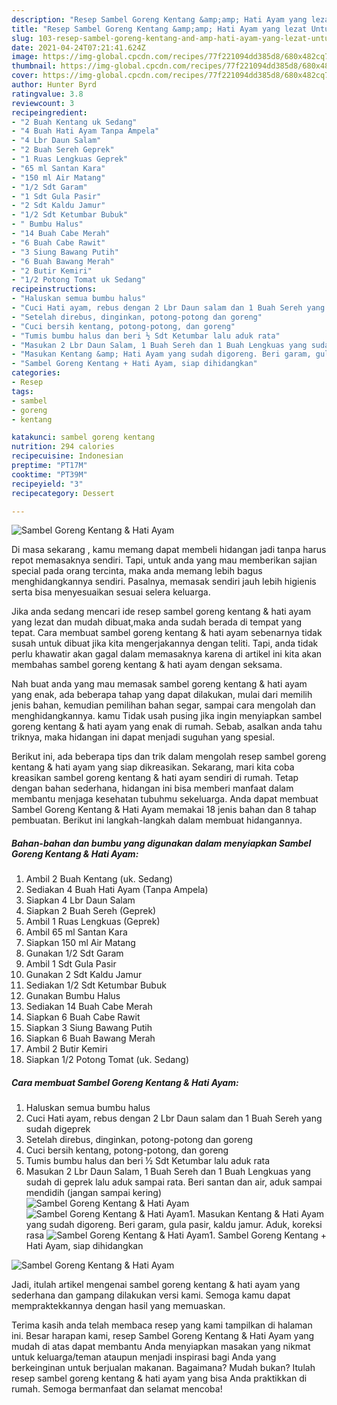 ```yaml
---
description: "Resep Sambel Goreng Kentang &amp;amp; Hati Ayam yang lezat Untuk Jualan"
title: "Resep Sambel Goreng Kentang &amp;amp; Hati Ayam yang lezat Untuk Jualan"
slug: 103-resep-sambel-goreng-kentang-and-amp-hati-ayam-yang-lezat-untuk-jualan
date: 2021-04-24T07:21:41.624Z
image: https://img-global.cpcdn.com/recipes/77f221094dd385d8/680x482cq70/sambel-goreng-kentang-hati-ayam-foto-resep-utama.jpg
thumbnail: https://img-global.cpcdn.com/recipes/77f221094dd385d8/680x482cq70/sambel-goreng-kentang-hati-ayam-foto-resep-utama.jpg
cover: https://img-global.cpcdn.com/recipes/77f221094dd385d8/680x482cq70/sambel-goreng-kentang-hati-ayam-foto-resep-utama.jpg
author: Hunter Byrd
ratingvalue: 3.8
reviewcount: 3
recipeingredient:
- "2 Buah Kentang uk Sedang"
- "4 Buah Hati Ayam Tanpa Ampela"
- "4 Lbr Daun Salam"
- "2 Buah Sereh Geprek"
- "1 Ruas Lengkuas Geprek"
- "65 ml Santan Kara"
- "150 ml Air Matang"
- "1/2 Sdt Garam"
- "1 Sdt Gula Pasir"
- "2 Sdt Kaldu Jamur"
- "1/2 Sdt Ketumbar Bubuk"
- " Bumbu Halus"
- "14 Buah Cabe Merah"
- "6 Buah Cabe Rawit"
- "3 Siung Bawang Putih"
- "6 Buah Bawang Merah"
- "2 Butir Kemiri"
- "1/2 Potong Tomat uk Sedang"
recipeinstructions:
- "Haluskan semua bumbu halus"
- "Cuci Hati ayam, rebus dengan 2 Lbr Daun salam dan 1 Buah Sereh yang sudah digeprek"
- "Setelah direbus, dinginkan, potong-potong dan goreng"
- "Cuci bersih kentang, potong-potong, dan goreng"
- "Tumis bumbu halus dan beri ½ Sdt Ketumbar lalu aduk rata"
- "Masukan 2 Lbr Daun Salam, 1 Buah Sereh dan 1 Buah Lengkuas yang sudah di geprek lalu aduk sampai rata. Beri santan dan air, aduk sampai mendidih (jangan sampai kering)"
- "Masukan Kentang &amp; Hati Ayam yang sudah digoreng. Beri garam, gula pasir, kaldu jamur. Aduk, koreksi rasa"
- "Sambel Goreng Kentang + Hati Ayam, siap dihidangkan"
categories:
- Resep
tags:
- sambel
- goreng
- kentang

katakunci: sambel goreng kentang 
nutrition: 294 calories
recipecuisine: Indonesian
preptime: "PT17M"
cooktime: "PT39M"
recipeyield: "3"
recipecategory: Dessert

---
```



![Sambel Goreng Kentang &amp; Hati Ayam](https://img-global.cpcdn.com/recipes/77f221094dd385d8/680x482cq70/sambel-goreng-kentang-hati-ayam-foto-resep-utama.jpg)

Di masa  sekarang , kamu memang dapat membeli hidangan jadi tanpa harus repot memasaknya sendiri. Tapi, untuk anda yang mau memberikan sajian special pada orang tercinta, maka anda memang lebih bagus menghidangkannya sendiri. Pasalnya, memasak sendiri jauh lebih higienis serta bisa menyesuaikan sesuai selera keluarga.

Jika anda sedang mencari ide resep sambel goreng kentang &amp; hati ayam yang lezat dan mudah dibuat,maka anda sudah berada di tempat yang tepat. Cara membuat sambel goreng kentang &amp; hati ayam  sebenarnya tidak susah untuk dibuat jika kita mengerjakannya dengan teliti. Tapi, anda tidak perlu khawatir akan gagal dalam memasaknya 
karena di artikel ini kita akan membahas sambel goreng kentang &amp; hati ayam dengan seksama.  



Nah buat anda yang mau memasak sambel goreng kentang &amp; hati ayam yang enak, ada beberapa tahap yang dapat dilakukan, mulai dari memilih jenis bahan, kemudian pemilihan bahan segar, sampai cara mengolah dan menghidangkannya. kamu Tidak usah pusing jika ingin menyiapkan sambel goreng kentang &amp; hati ayam yang enak di rumah. Sebab, asalkan anda  tahu triknya, maka hidangan ini dapat menjadi suguhan yang spesial.

Berikut ini, ada beberapa tips dan trik dalam mengolah resep sambel goreng kentang &amp; hati ayam yang siap dikreasikan. Sekarang, mari kita coba kreasikan sambel goreng kentang &amp; hati ayam sendiri di rumah. Tetap dengan bahan sederhana, hidangan ini bisa memberi manfaat dalam membantu menjaga kesehatan tubuhmu sekeluarga. Anda dapat membuat Sambel Goreng Kentang &amp; Hati Ayam memakai 18 jenis bahan dan 8 tahap pembuatan. Berikut ini langkah-langkah dalam membuat hidangannya.

<!--inarticleads1-->

##### Bahan-bahan dan bumbu yang digunakan dalam menyiapkan Sambel Goreng Kentang &amp; Hati Ayam:

1. Ambil 2 Buah Kentang (uk. Sedang)
1. Sediakan 4 Buah Hati Ayam (Tanpa Ampela)
1. Siapkan 4 Lbr Daun Salam
1. Siapkan 2 Buah Sereh (Geprek)
1. Ambil 1 Ruas Lengkuas (Geprek)
1. Ambil 65 ml Santan Kara
1. Siapkan 150 ml Air Matang
1. Gunakan 1/2 Sdt Garam
1. Ambil 1 Sdt Gula Pasir
1. Gunakan 2 Sdt Kaldu Jamur
1. Sediakan 1/2 Sdt Ketumbar Bubuk
1. Gunakan  Bumbu Halus
1. Sediakan 14 Buah Cabe Merah
1. Siapkan 6 Buah Cabe Rawit
1. Siapkan 3 Siung Bawang Putih
1. Siapkan 6 Buah Bawang Merah
1. Ambil 2 Butir Kemiri
1. Siapkan 1/2 Potong Tomat (uk. Sedang)




<!--inarticleads2-->

##### Cara membuat Sambel Goreng Kentang &amp; Hati Ayam:

1. Haluskan semua bumbu halus
1. Cuci Hati ayam, rebus dengan 2 Lbr Daun salam dan 1 Buah Sereh yang sudah digeprek
1. Setelah direbus, dinginkan, potong-potong dan goreng
1. Cuci bersih kentang, potong-potong, dan goreng
1. Tumis bumbu halus dan beri ½ Sdt Ketumbar lalu aduk rata
1. Masukan 2 Lbr Daun Salam, 1 Buah Sereh dan 1 Buah Lengkuas yang sudah di geprek lalu aduk sampai rata. Beri santan dan air, aduk sampai mendidih (jangan sampai kering)
<img src="//assets-global.cpcdn.com/assets/icons/button_play-2c75c40dde080a61004c1f40b05d8f140eaff45d7e9e6481dc71c63d2e7c4909.png" alt="Sambel Goreng Kentang &amp; Hati Ayam"><img src="//assets-global.cpcdn.com/assets/icons/button_play-2c75c40dde080a61004c1f40b05d8f140eaff45d7e9e6481dc71c63d2e7c4909.png" alt="Sambel Goreng Kentang &amp; Hati Ayam">1. Masukan Kentang &amp; Hati Ayam yang sudah digoreng. Beri garam, gula pasir, kaldu jamur. Aduk, koreksi rasa
<img src="//assets-global.cpcdn.com/assets/icons/button_play-2c75c40dde080a61004c1f40b05d8f140eaff45d7e9e6481dc71c63d2e7c4909.png" alt="Sambel Goreng Kentang &amp; Hati Ayam">1. Sambel Goreng Kentang + Hati Ayam, siap dihidangkan
<img src="//assets-global.cpcdn.com/assets/icons/button_play-2c75c40dde080a61004c1f40b05d8f140eaff45d7e9e6481dc71c63d2e7c4909.png" alt="Sambel Goreng Kentang &amp; Hati Ayam">



Jadi, itulah artikel mengenai  sambel goreng kentang &amp; hati ayam  yang sederhana dan gampang dilakukan versi kami. Semoga kamu dapat mempraktekkannya dengan hasil yang memuaskan. 

Terima kasih anda telah membaca resep yang kami tampilkan di halaman ini. Besar harapan kami, resep  Sambel Goreng Kentang &amp; Hati Ayam yang mudah di atas dapat membantu Anda menyiapkan masakan yang nikmat untuk keluarga/teman ataupun menjadi inspirasi bagi Anda yang berkeinginan untuk berjualan makanan. Bagaimana? Mudah bukan? Itulah resep sambel goreng kentang &amp; hati ayam yang bisa Anda praktikkan di rumah. Semoga bermanfaat dan selamat mencoba!

